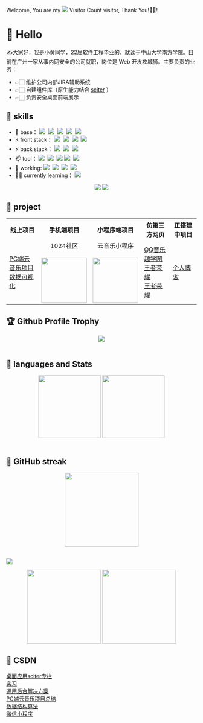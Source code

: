 
Welcome, You are my ![](https://profile-counter.glitch.me/haohao-555/count.svg) Visitor Count visitor, Thank You!🎉🎉!

# 👀 Hello 
✍️大家好，我是小黄同学，22届软件工程毕业的，就读于中山大学南方学院。目前在广州一家从事内网安全的公司就职，岗位是 Web 开发攻城狮。主要负责的业务：
- 👉🏻 维护公司内部JIRA辅助系统
- 👉🏻 自建组件库（原生能力结合 <a href="https://sciter.com" target="_blank">sciter</a> ）
- 👉🏻 负责安全桌面前端展示


## 🧱 skills
- 🌱 base：
![](https://img.shields.io/badge/-HTML5-E34F26?style=flat&logo=html5&logoColor=white)&nbsp;
![](https://img.shields.io/badge/-CSS3-1572B6?style=flat&logo=css3&logoColor=white)&nbsp;
![](https://img.shields.io/badge/-JavaScript-eed718?style=flat&logo=javascript&logoColor=ffffff)&nbsp;
![](https://img.shields.io/badge/-Bootstrap-563D7C?style=flat&logo=bootstrap&logoColor=white)&nbsp;
![](https://img.shields.io/badge/-Jquery-587498?style=flat&logo=jquery&logoColor=white)&nbsp;
- ⚡ front stack： 
![](https://img.shields.io/badge/-vue-978E43?style=flat)&nbsp;
![](https://img.shields.io/badge/-vuex-978E43?style=flat)&nbsp;
![](https://img.shields.io/badge/-vue--router-978E43?style=flat)&nbsp;
![](https://img.shields.io/badge/-element--plus-978E43?style=flat)&nbsp;
- ⚡ back stack： 
![](https://img.shields.io/badge/-Node.js-3C873A?style=flat&logo=Node.js&logoColor=white)&nbsp;
![](https://img.shields.io/badge/-Express.js-787878?style=flat)&nbsp;
![](https://img.shields.io/badge/-koa2.js-bea32e?style=flat)&nbsp;
- 📫 tool：
![](https://img.shields.io/badge/-Git-F1502F?style=flat&logo=git&logoColor=FFFFFF)&nbsp;
![](https://img.shields.io/badge/-Github-000000?style=flat&logo=github&logoColor=FFFFFF)&nbsp;
![](https://camo.githubusercontent.com/bc5953b8db3d5541927942f1ab09ee82d1a81444f41894dff9a853e8c795ec12/68747470733a2f2f696d672e736869656c64732e696f2f62616467652f2d47697465652d4138303032353f6c6f676f3d6769746565266c6f676f436f6c6f723d463136303631)
![](https://img.shields.io/badge/-VS%20Code-007ACC?style=flat&logo=visual%20studio%20code&logoColor=white)&nbsp;
![](https://img.shields.io/badge/-ApiPost6-3e6a45?style=flat)&nbsp; 
- 🧥 working:
![](https://img.shields.io/badge/-vue-978E43?style=flat)&nbsp;
![](https://img.shields.io/badge/-highcharts-F1502F?style=flat&logo=highcharts&logoColor=FFFFFF)&nbsp;
![](https://img.shields.io/badge/-Electron-f49452?style=flat)&nbsp;
![](https://img.shields.io/badge/-nw--webkit-3e6a45?style=flat)&nbsp;
- ✍🏻 currently learning：
![](https://img.shields.io/badge/-React-3e6a45?style=flat)&nbsp;

<div align="center">
<a href="https://github.com/Haohao-555/vue3-blog" target="_blank">
  <img src="https://github-readme-stats.vercel.app/api/pin/?username=Haohao-555&repo=vue3-blog&theme=dark&bg_color=0d1117&hide_border=true" /></a>
<a href="https://github.com/Haohao-555/interview" target="_blank">
  <img src="https://github-readme-stats.vercel.app/api/pin/?username=Haohao-555&repo=interview&theme=dark&bg_color=0d1117&hide_border=true" /></a>
</div>

## 🐤 project
<div align="center">
<table>
  <tr>
    <th>线上项目</th>
    <th>手机端项目</th>
    <th>小程序端项目</th>
    <th>仿第三方网页</th>
    <th>正搭建中项目</th>
  </tr>
   <tr>
     <td>
       <a href="http://39.104.61.32/pc-music" target="_blank">PC端云音乐项目</a><br/>
       <a href="http://39.104.61.32/hc" target="_blank">数据可视化</a><br>
     </td>
     <td>
       <div align="center">
          1024社区<br/></br>
          <img width="120px" height="120px" src="https://s2.loli.net/2021/12/27/Ic5byRY4mgkshqO.png"/>
       </div>
     </td>
     <td>
      <div align="center">
          云音乐小程序</br></br>
          <img width="120px" height="120px" src="https://i.loli.net/2021/11/19/X19GobuJDZ2gvry.jpg"/>
       </div>
     </td>
     <td>
        <a href="http://39.104.61.32/demo/qq/index.html" target="_blank">QQ音乐</a><br/>
        <a href="http://39.104.61.32/demo/qu/index.html" target="_blank">趣学网</a><br/>
        <a href="http://39.104.61.32/demo/wang/index.html" target="_blank">王者荣耀</a><br/>
        <a href="http://39.104.61.32/demo/xiao/index.html" target="_blank">王者荣耀</a><br/>
     </td>
     <td>
       <a href="http://39.104.61.32/vue3-blog" target="_blank">个人博客</a></br>
     </td>
  </tr>
</table>
</div>


## 🏆 Github Profile Trophy
<div align="center"> <img src="https://github-profile-trophy.vercel.app/?username=Haohao-555&theme=gruvbox&margin-w=15&margin-h=15&row=1&column=7&no-bg=true&no-frame=true" /> </div>
<br/>

## 🌟 languages and  Stats 
<div align="center"> 
  <img height="165px" src="https://github-readme-stats.vercel.app/api/top-langs/?username=Haohao-555&layout=compact&theme=dark" /> 
  <img height="165px" src="https://github-readme-stats.vercel.app/api?username=Haohao-555&show_icons=true&theme=dark" />
</div>
<br/>

## 📌 GitHub streak
<div align="center"> 
  <img height="195px" src="https://github-readme-streak-stats.herokuapp.com/?user=haohao-555&theme=dark" /> 
</div>
<br/>

![](https://activity-graph.herokuapp.com/graph?username=haohao-555&theme=xcode&bg_color=FF000000&hide_border=true)

<div align="center">
  <img height="195px" src="https://stats.justsong.cn/api/csdn?id=weixin_44659458&theme=dark" /> 
  <img height="195px" src="https://stats.justsong.cn/api/leetcode?id=amazing-maxwellmfq&theme=dark" /> 
</div>

## 🧮 CSDN
<a href="https://blog.csdn.net/weixin_44659458/category_11715503.html" target="_blank">桌面应用sciter专栏</a><br/>
<a href="https://blog.csdn.net/weixin_44659458/category_11329967.html" target="_blank">实习</a><br/>
<a href="https://blog.csdn.net/weixin_44659458/category_11885011.html" target="_blank">通用后台解决方案</a><br/>
<a href="https://blog.csdn.net/weixin_44659458/category_11417879.html" target="_blank">PC端云音乐项目总结</a><br/>
<a href="https://blog.csdn.net/weixin_44659458/category_10978961.html" target="_blank">数据结构算法</a><br/>
<a href="https://blog.csdn.net/weixin_44659458/category_10526485.html" target="_blank">微信小程序</a><br/>
